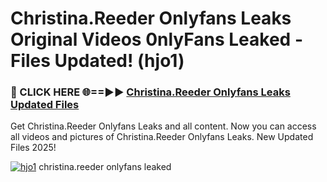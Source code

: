 # Christina.Reeder Onlyfans Leaks Original Videos 0nlyFans Leaked - Files Updated! (hjo1)

<h3>🔴 CLICK HERE 🌐==►► <a href="https://tinyurl.com/x26r9saj" rel="nofollow">Christina.Reeder Onlyfans Leaks Updated Files</a></h3>

Get Christina.Reeder Onlyfans Leaks and all content. Now you can access all videos and pictures of Christina.Reeder Onlyfans Leaks. New Updated Files 2025!

[![hjo1](https://i.imgur.com/LkgZPqh.gif)](https://tinyurl.com/x26r9saj)
christina.reeder onlyfans leaked